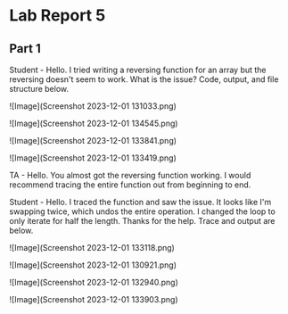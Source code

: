 # Lab Report 5

## Part 1

Student - Hello. I tried writing a reversing function for an array but the reversing doesn't seem to work. What is the issue? Code, output, and file structure below.

![Image](Screenshot 2023-12-01 131033.png)

![Image](Screenshot 2023-12-01 134545.png)

![Image](Screenshot 2023-12-01 133841.png)

![Image](Screenshot 2023-12-01 133419.png)

TA - Hello. You almost got the reversing function working. I would recommend tracing the entire function out from beginning to end.

Student - Hello. I traced the function and saw the issue. It looks like I'm swapping twice, which undos the entire operation. I changed the loop to only iterate for half the length. Thanks for the help. Trace and output are below.

![Image](Screenshot 2023-12-01 133118.png)

![Image](Screenshot 2023-12-01 130921.png)

![Image](Screenshot 2023-12-01 132940.png)

![Image](Screenshot 2023-12-01 133903.png)
